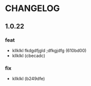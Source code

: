 # CHANGELOG

## 1.0.22

### feat

- kllklkl fkdgdfjgld ;dfkgjdfg (610bd00)
- kllklkl (cbecadc)

### fix

- kllklkl (b249dfe)

